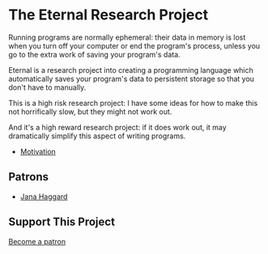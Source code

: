 # The Eternal Research Project

Running programs are normally ephemeral: their data in memory is lost when you turn off your computer or end the program's process, unless you go to the extra work of saving your program's data.

Eternal is a research project into creating a programming language which automatically saves your program's data to persistent storage so that you don't have to manually.

This is a high risk research project: I have some ideas for how to make this not horrifically slow, but they might not work out.

And it's a high reward research project: if it does work out, it may dramatically simplify this aspect of writing programs.

* [Motivation](https://github.com/awwx/eternal/blob/master/Motivation.md)


## Patrons

* [Jana Haggard](http://www.janahaggard.com/)


## Support This Project

[Become a patron](https://awwx.wufoo.com/forms/eternal-programming-language/)
